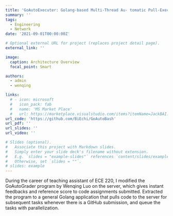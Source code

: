 ```yaml
---
title: 'GoAutoExecuter: Golang-based Multi-Thread Au- tomatic Pull-Execute Framework'
summary: ''
tags:
  - Engineering
  - Network
date: '2021-09-01T00:00:00Z'

# Optional external URL for project (replaces project detail page).
external_link: ''

image:
  caption: Architecture Overview
  focal_point: Smart

authors:
  - admin
  - wenqing

links:
  # - icon: microsoft
  #   icon_pack: fab
  #   name: 'MS Market Place'
  #   url: https://marketplace.visualstudio.com/items?itemName=JackBAI.at-t-i386-ia32-uiuc-ece391-highlighting
url_code: 'https://github.com/BiEchi/GoAutoBash'
url_pdf: ''
url_slides: ''
url_video: ''

# Slides (optional).
#   Associate this project with Markdown slides.
#   Simply enter your slide deck's filename without extension.
#   E.g. `slides = "example-slides"` references `content/slides/example-slides.md`.
#   Otherwise, set `slides = ""`.
# slides: example
---
```


During the career of teaching assistant of ECE 220, I modified the GoAutoGrader program by Wenqing Luo on the server, which gives instant feedbacks and reference score to code assignments submitted. Extracted the program to a general Golang application that pulls code to the server for subsequent tasks whenever there is a GitHub submission, and queue the tasks with parallelization.
